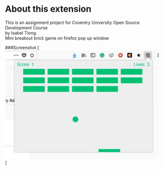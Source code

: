 # About this extension

This is an assignment project for Coventry University Open Source Development Course<br>
by Isabel Tiong. <br>
Mini breakout brick game on firefox pop up window<br>

###Screenshot 
[![Screen Shot](img/demo.jpg)]
